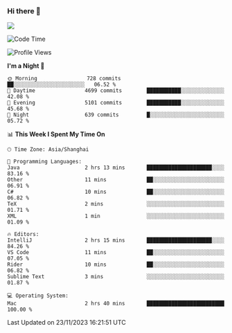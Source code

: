 ### Hi there 👋

<!--
**JJAYCHEN1e/jjaychen1e** is a ✨ _special_ ✨ repository because its `README.md` (this file) appears on your GitHub profile.

Here are some ideas to get you started:

- 🔭 I’m currently working on ...
- 🌱 I’m currently learning ...
- 👯 I’m looking to collaborate on ...
- 🤔 I’m looking for help with ...
- 💬 Ask me about ...
- 📫 How to reach me: ...
- 😄 Pronouns: ...
- ⚡ Fun fact: ...
-->

[![](https://github-readme-stats.vercel.app/api?username=jjaychen1e&show_icons=true)](https://github.com/jjaychen1e/github-readme-stats?count_private=true)

<!--START_SECTION:waka-->
![Code Time](http://img.shields.io/badge/Code%20Time-885%20hrs%2039%20mins-blue)

![Profile Views](http://img.shields.io/badge/Profile%20Views-0-blue)

**I'm a Night 🦉** 

```text
🌞 Morning                728 commits         ██░░░░░░░░░░░░░░░░░░░░░░░   06.52 % 
🌆 Daytime                4699 commits        ███████████░░░░░░░░░░░░░░   42.08 % 
🌃 Evening                5101 commits        ███████████░░░░░░░░░░░░░░   45.68 % 
🌙 Night                  639 commits         █░░░░░░░░░░░░░░░░░░░░░░░░   05.72 % 
```


📊 **This Week I Spent My Time On** 

```text
🕑︎ Time Zone: Asia/Shanghai

💬 Programming Languages: 
Java                     2 hrs 13 mins       █████████████████████░░░░   83.16 % 
Other                    11 mins             ██░░░░░░░░░░░░░░░░░░░░░░░   06.91 % 
C#                       10 mins             ██░░░░░░░░░░░░░░░░░░░░░░░   06.82 % 
TeX                      2 mins              ░░░░░░░░░░░░░░░░░░░░░░░░░   01.71 % 
XML                      1 min               ░░░░░░░░░░░░░░░░░░░░░░░░░   01.09 % 

🔥 Editors: 
IntelliJ                 2 hrs 15 mins       █████████████████████░░░░   84.26 % 
VS Code                  11 mins             ██░░░░░░░░░░░░░░░░░░░░░░░   07.05 % 
Rider                    10 mins             ██░░░░░░░░░░░░░░░░░░░░░░░   06.82 % 
Sublime Text             3 mins              ░░░░░░░░░░░░░░░░░░░░░░░░░   01.87 % 

💻 Operating System: 
Mac                      2 hrs 40 mins       █████████████████████████   100.00 % 
```


 Last Updated on 23/11/2023 16:21:51 UTC
<!--END_SECTION:waka-->
